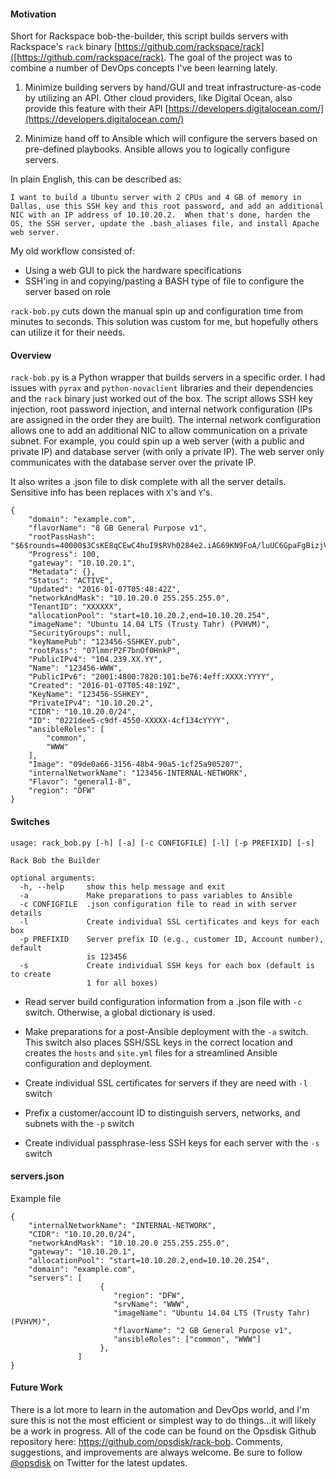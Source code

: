 #### Motivation
Short for Rackspace bob-the-builder, this script builds servers with Rackspace's `rack` binary [https://github.com/rackspace/rack]([https://github.com/rackspace/rack). The goal of the project was to combine a number of DevOps concepts I've been learning lately.

1. Minimize building servers by hand/GUI and treat infrastructure-as-code by utilizing an API.  Other cloud providers, like Digital Ocean, also provide this feature with their API [https://developers.digitalocean.com/](https://developers.digitalocean.com/)

2. Minimize hand off to Ansible which will configure the servers based on pre-defined playbooks.  Ansible allows you to logically configure servers.

In plain English, this can be described as:
    
    I want to build a Ubuntu server with 2 CPUs and 4 GB of memory in Dallas, use this SSH key and this root password, and add an additional NIC with an IP address of 10.10.20.2.  When that's done, harden the OS, the SSH server, update the .bash_aliases file, and install Apache web server.

My old workflow consisted of:

* Using a web GUI to pick the hardware specifications
* SSH'ing in and copying/pasting a BASH type of file to configure the server based on role

`rack-bob.py` cuts down the manual spin up and configuration time from minutes to seconds.  This solution was custom for me, but hopefully others can utilize it for their needs.

#### Overview
`rack-bob.py` is a Python wrapper that builds servers in a specific order.  I had issues with `pyrax` and `python-novaclient` libraries and their dependencies and the `rack` binary just worked out of the box. The script allows SSH key injection, root password injection, and internal network configuration (IPs are assigned in the order they are built).  The internal network configuration allows one to add an additional NIC to allow communication on a private subnet.  For example, you could spin up a web server (with a public and private IP) and database server (with only a private IP).  The web server only communicates with the database server over the private IP.

It also writes a .json file to disk complete with all the server details.  Sensitive info has been replaces with `X`'s and `Y`'s.

```
{
    "domain": "example.com",
    "flavorName": "8 GB General Purpose v1",
    "rootPassHash": "$6$rounds=40000$3CsKE8qCEwC4huI9$RVh0284e2.iAG69KN9FoA/luUC6GpaFgBizjVJzMU.V7VM3YKc82q10pbbQjtFF6iOLJdSrC.fWDi2Php3sv5/",
    "Progress": 100,
    "gateway": "10.10.20.1",
    "Metadata": {},
    "Status": "ACTIVE",
    "Updated": "2016-01-07T05:48:42Z",
    "networkAndMask": "10.10.20.0 255.255.255.0",
    "TenantID": "XXXXXX",
    "allocationPool": "start=10.10.20.2,end=10.10.20.254",
    "imageName": "Ubuntu 14.04 LTS (Trusty Tahr) (PVHVM)",
    "SecurityGroups": null,
    "keyNamePub": "123456-SSHKEY.pub",
    "rootPass": "07lmmrP2F7bnOf0HnkP",
    "PublicIPv4": "104.239.XX.YY",
    "Name": "123456-WWW",
    "PublicIPv6": "2001:4800:7820:101:be76:4eff:XXXX:YYYY",
    "Created": "2016-01-07T05:48:19Z",
    "KeyName": "123456-SSHKEY",
    "PrivateIPv4": "10.10.20.2",
    "CIDR": "10.10.20.0/24",
    "ID": "0221dee5-c9df-4550-XXXXX-4cf134cYYYY",
    "ansibleRoles": [
        "common",
        "WWW"
    ],
    "Image": "09de0a66-3156-48b4-90a5-1cf25a905207",
    "internalNetworkName": "123456-INTERNAL-NETWORK",
    "Flavor": "general1-8",
    "region": "DFW"
}
```

#### Switches
```
usage: rack_bob.py [-h] [-a] [-c CONFIGFILE] [-l] [-p PREFIXID] [-s]

Rack Bob the Builder

optional arguments:
  -h, --help     show this help message and exit
  -a             Make preparations to pass variables to Ansible
  -c CONFIGFILE  .json configuration file to read in with server details
  -l             Create individual SSL certificates and keys for each box
  -p PREFIXID    Server prefix ID (e.g., customer ID, Account number), default
                 is 123456
  -s             Create individual SSH keys for each box (default is to create
                 1 for all boxes)

```
* Read server build configuration information from a .json file with `-c` switch. Otherwise, a global dictionary is used.

* Make preparations for a post-Ansible deployment with the `-a` switch.  This switch also places SSH/SSL keys in the correct location and creates the `hosts` and `site.yml` files for a streamlined Ansible configuration and deployment. 

* Create individual SSL certificates for servers if they are need with `-l` switch

* Prefix a customer/account ID to distinguish servers, networks, and subnets with the `-p` switch

* Create individual passphrase-less SSH keys for each server with the `-s` switch

#### servers.json
Example file
```
{   
    "internalNetworkName": "INTERNAL-NETWORK",
    "CIDR": "10.10.20.0/24",
    "networkAndMask": "10.10.20.0 255.255.255.0",
    "gateway": "10.10.20.1",
    "allocationPool": "start=10.10.20.2,end=10.10.20.254",
    "domain": "example.com",
    "servers": [
                    {
                       "region": "DFW",
                       "srvName": "WWW",
                       "imageName": "Ubuntu 14.04 LTS (Trusty Tahr) (PVHVM)",
                       "flavorName": "2 GB General Purpose v1",
                       "ansibleRoles": ["common", "WWW"]
                    },
               ]
}
```

#### Future Work
There is a lot more to learn in the automation and DevOps world, and I'm sure this is not the most efficient or simplest way to do things...it will likely be a work in progress.  All of the code can be found on the Opsdisk Github repository here: https://github.com/opsdisk/rack-bob.  Comments, suggestions, and improvements are always welcome.  Be sure to follow [@opsdisk](https://twitter.com/opsdisk) on Twitter for the latest updates. 